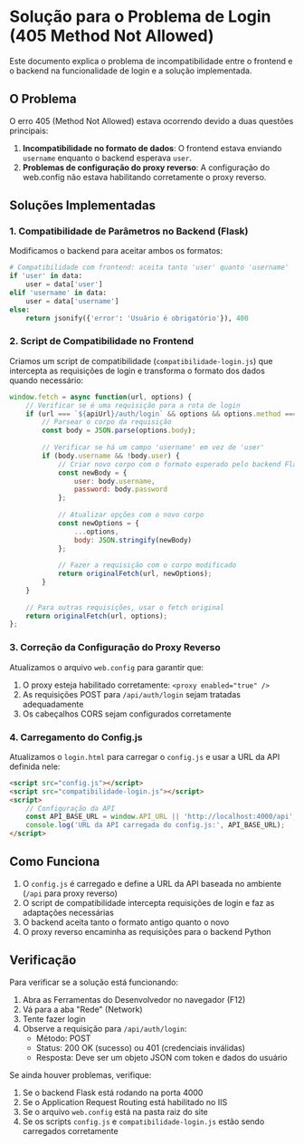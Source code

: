 # Solução para o Problema de Login (405 Method Not Allowed)

Este documento explica o problema de incompatibilidade entre o frontend e o backend na funcionalidade de login e a solução implementada.

## O Problema

O erro 405 (Method Not Allowed) estava ocorrendo devido a duas questões principais:

1. **Incompatibilidade no formato de dados**: O frontend estava enviando `username` enquanto o backend esperava `user`.
2. **Problemas de configuração do proxy reverso**: A configuração do web.config não estava habilitando corretamente o proxy reverso.

## Soluções Implementadas

### 1. Compatibilidade de Parâmetros no Backend (Flask)

Modificamos o backend para aceitar ambos os formatos:

```python
# Compatibilidade com frontend: aceita tanto 'user' quanto 'username'
if 'user' in data:
    user = data['user']
elif 'username' in data:
    user = data['username']
else:
    return jsonify({'error': 'Usuário é obrigatório'}), 400
```

### 2. Script de Compatibilidade no Frontend

Criamos um script de compatibilidade (`compatibilidade-login.js`) que intercepta as requisições de login e transforma o formato dos dados quando necessário:

```javascript
window.fetch = async function(url, options) {
    // Verificar se é uma requisição para a rota de login
    if (url === `${apiUrl}/auth/login` && options && options.method === 'POST') {
        // Parsear o corpo da requisição
        const body = JSON.parse(options.body);
        
        // Verificar se há um campo 'username' em vez de 'user'
        if (body.username && !body.user) {
            // Criar novo corpo com o formato esperado pelo backend Flask
            const newBody = {
                user: body.username,
                password: body.password
            };
            
            // Atualizar opções com o novo corpo
            const newOptions = {
                ...options,
                body: JSON.stringify(newBody)
            };
            
            // Fazer a requisição com o corpo modificado
            return originalFetch(url, newOptions);
        }
    }
    
    // Para outras requisições, usar o fetch original
    return originalFetch(url, options);
};
```

### 3. Correção da Configuração do Proxy Reverso

Atualizamos o arquivo `web.config` para garantir que:

1. O proxy esteja habilitado corretamente: `<proxy enabled="true" />`
2. As requisições POST para `/api/auth/login` sejam tratadas adequadamente
3. Os cabeçalhos CORS sejam configurados corretamente

### 4. Carregamento do Config.js

Atualizamos o `login.html` para carregar o `config.js` e usar a URL da API definida nele:

```html
<script src="config.js"></script>
<script src="compatibilidade-login.js"></script>
<script>
    // Configuração da API
    const API_BASE_URL = window.API_URL || 'http://localhost:4000/api';
    console.log('URL da API carregada do config.js:', API_BASE_URL);
</script>
```

## Como Funciona

1. O `config.js` é carregado e define a URL da API baseada no ambiente (`/api` para proxy reverso)
2. O script de compatibilidade intercepta requisições de login e faz as adaptações necessárias
3. O backend aceita tanto o formato antigo quanto o novo
4. O proxy reverso encaminha as requisições para o backend Python

## Verificação

Para verificar se a solução está funcionando:

1. Abra as Ferramentas do Desenvolvedor no navegador (F12)
2. Vá para a aba "Rede" (Network)
3. Tente fazer login
4. Observe a requisição para `/api/auth/login`:
   - Método: POST
   - Status: 200 OK (sucesso) ou 401 (credenciais inválidas)
   - Resposta: Deve ser um objeto JSON com token e dados do usuário

Se ainda houver problemas, verifique:

1. Se o backend Flask está rodando na porta 4000
2. Se o Application Request Routing está habilitado no IIS
3. Se o arquivo `web.config` está na pasta raiz do site
4. Se os scripts `config.js` e `compatibilidade-login.js` estão sendo carregados corretamente
